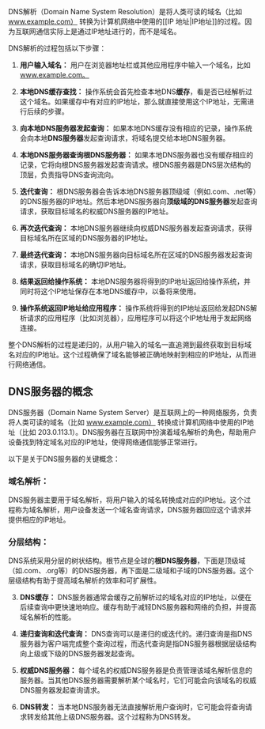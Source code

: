 DNS解析（Domain Name System Resolution）是将人类可读的域名（比如 www.example.com） 转换为计算机网络中使用的[[IP 地址|IP地址]]的过程。因为互联网通信实际上是通过IP地址进行的，而不是域名。

DNS解析的过程包括以下步骤：

1. **用户输入域名：** 用户在浏览器地址栏或其他应用程序中输入一个域名，比如 www.example.com。

2. **本地DNS缓存查找：** 操作系统会首先检查本地DNS**缓存**，看是否已经解析过这个域名。如果缓存中有对应的IP地址，那么就直接使用这个IP地址，无需进行后续的步骤。

3. **向本地DNS服务器发起查询：** 如果本地DNS缓存没有相应的记录，操作系统会向本地**DNS服务器**发起查询请求，将域名提交给本地DNS服务器。

4. **本地DNS服务器查询根DNS服务器：** 如果本地DNS服务器也没有缓存相应的记录，它将向根DNS服务器发起查询请求。根DNS服务器是DNS层次结构的顶层，负责指导DNS查询流向。

5. **迭代查询：** 根DNS服务器会告诉本地DNS服务器顶级域（例如.com、.net等）的DNS服务器的IP地址。然后本地DNS服务器向**顶级域的DNS服务器**发起查询请求，获取目标域名的权威DNS服务器的IP地址。

6. **再次迭代查询：** 本地DNS服务器继续向权威DNS服务器发起查询请求，获得目标域名所在区域的DNS服务器的IP地址。

7. **最终迭代查询：** 本地DNS服务器向目标域名所在区域的DNS服务器发起查询请求，获取目标域名的确切IP地址。

8. **结果返回给操作系统：** 本地DNS服务器将得到的IP地址返回给操作系统，并同时将这个IP地址保存在本地DNS缓存中，以备将来使用。

9. **操作系统返回IP地址给应用程序：** 操作系统将得到的IP地址返回给发起DNS解析请求的应用程序（比如浏览器），应用程序可以将这个IP地址用于发起网络连接。

整个DNS解析的过程是递归的，从用户输入的域名一直追溯到最终获取到目标域名对应的IP地址。这个过程确保了域名能够被正确地映射到相应的IP地址，从而进行网络通信。

## DNS服务器的概念
DNS服务器（Domain Name System Server）是互联网上的一种网络服务，负责将人类可读的域名（比如 www.example.com） 转换成计算机网络中使用的IP地址（比如 203.0.113.1）。DNS服务器在互联网中扮演着域名解析的角色，帮助用户设备找到特定域名对应的IP地址，使得网络通信能够正常进行。

以下是关于DNS服务器的关键概念：

### 域名解析：
DNS服务器主要用于域名解析，将用户输入的域名转换成对应的IP地址。这个过程称为域名解析，用户设备发送一个域名查询请求，DNS服务器回应这个请求并提供相应的IP地址。
### 分层结构：
DNS系统采用分层的树状结构。根节点是全球的**根DNS服务器**，下面是顶级域（如.com、.org等）的DNS服务器，再下面是二级域和子域的DNS服务器。这个层级结构有助于提高域名解析的效率和可扩展性。

3. **DNS缓存：** DNS服务器通常会缓存之前解析过的域名对应的IP地址，以便在后续查询中更快速地响应。缓存有助于减轻DNS服务器和网络的负担，并提高域名解析的性能。

4. **递归查询和迭代查询：** DNS查询可以是递归的或迭代的。递归查询是指DNS服务器为客户端完成整个查询过程，而迭代查询是指DNS服务器根据层级结构向上级或下级的DNS服务器发起查询。

5. **权威DNS服务器：** 每个域名的权威DNS服务器是负责管理该域名解析信息的服务器。当其他DNS服务器需要解析某个域名时，它们可能会向该域名的权威DNS服务器发起查询请求。

6. **DNS转发：** 当本地DNS服务器无法直接解析用户查询时，它可能会将查询请求转发给其他上级DNS服务器。这个过程称为DNS转发。

